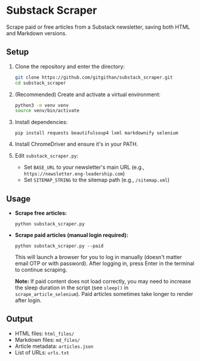 # Substack Scraper

Scrape paid or free articles from a Substack newsletter, saving both HTML and Markdown versions.

## Setup

1. Clone the repository and enter the directory:
    ```bash
    git clone https://github.com/gitgithan/substack_scraper.git
    cd substack_scraper
    ```

2. (Recommended) Create and activate a virtual environment:
    ```bash
    python3 -m venv venv
    source venv/bin/activate
    ```

3. Install dependencies:
    ```
    pip install requests beautifulsoup4 lxml markdownify selenium
    ```

4. Install ChromeDriver and ensure it's in your PATH.

5. Edit `substack_scraper.py`:
    - Set `BASE_URL` to your newsletter's main URL (e.g., `https://newsletter.eng-leadership.com`)
    - Set `SITEMAP_STRING` to the sitemap path (e.g., `/sitemap.xml`)

## Usage

- **Scrape free articles:**
    ```
    python substack_scraper.py
    ```

- **Scrape paid articles (manual login required):**
    ```
    python substack_scraper.py --paid
    ```
    This will launch a browser for you to log in manually (doesn't matter email OTP or with password). After logging in, press Enter in the terminal to continue scraping.

    **Note:** If paid content does not load correctly, you may need to increase the sleep duration in the script (see `sleep()` in `scrape_article_selenium`). Paid articles sometimes take longer to render after login.

## Output

- HTML files: `html_files/`
- Markdown files: `md_files/`
- Article metadata: `articles.json`
- List of URLs: `urls.txt`

